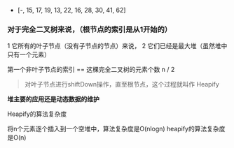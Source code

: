 
- [-, 15, 17, 19, 13, 22, 16, 28, 30, 41, 62]

### 对于完全二叉树来说，（根节点的索引是从1开始的）

1 它所有的叶子节点（没有子节点的节点）来说，
2 它们已经是最大堆（虽然堆中只有一个元素）

第一个非叶子节点的索引 == 这棵完全二叉树的元素个数 n / 2

> 对叶子节点进行shiftDown操作，直至根节点，这个过程就叫作 Heapify


**堆主要的应用还是动态数据的维护**


Heapify的算法复杂度

将n个元素逐个插入到一个空堆中，算法复杂度是O(nlogn)
heapify的算法复杂度是O(n)







